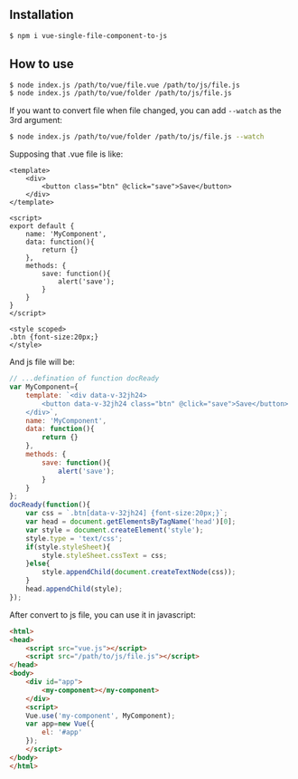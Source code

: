 ## Installation

```sh
$ npm i vue-single-file-component-to-js
```

## How to use

```sh
$ node index.js /path/to/vue/file.vue /path/to/js/file.js
$ node index.js /path/to/vue/folder /path/to/js/file.js
```

If you want to convert file when file changed, you can add `--watch` as the 3rd argument:

```sh
$ node index.js /path/to/vue/folder /path/to/js/file.js --watch
```

Supposing that .vue file is like:

```vue
<template>
    <div>
        <button class="btn" @click="save">Save</button>
    </div>
</template>

<script>
export default {
    name: 'MyComponent',
    data: function(){
        return {}
    },
    methods: {
        save: function(){
            alert('save');
        }
    }
}
</script>

<style scoped>
.btn {font-size:20px;}
</style>
```

And js file will be:

```js
// ...defination of function docReady
var MyComponent={
    template: `<div data-v-32jh24>
        <button data-v-32jh24 class="btn" @click="save">Save</button>
    </div>`,
    name: 'MyComponent',
    data: function(){
        return {}
    },
    methods: {
        save: function(){
            alert('save');
        }
    }
};
docReady(function(){
    var css = `.btn[data-v-32jh24] {font-size:20px;}`;
    var head = document.getElementsByTagName('head')[0];
    var style = document.createElement('style');
    style.type = 'text/css';
    if(style.styleSheet){
        style.styleSheet.cssText = css;
    }else{
        style.appendChild(document.createTextNode(css));
    }
    head.appendChild(style);
});
```

After convert to js file, you can use it in javascript:

```html
<html>
<head>
    <script src="vue.js"></script>
    <script src="/path/to/js/file.js"></script>
</head>
<body>
    <div id="app">
        <my-component></my-component>
    </div>
    <script>
    Vue.use('my-component', MyComponent);
    var app=new Vue({
        el: '#app'
    });
    </script>
</body>
</html>
``` 
